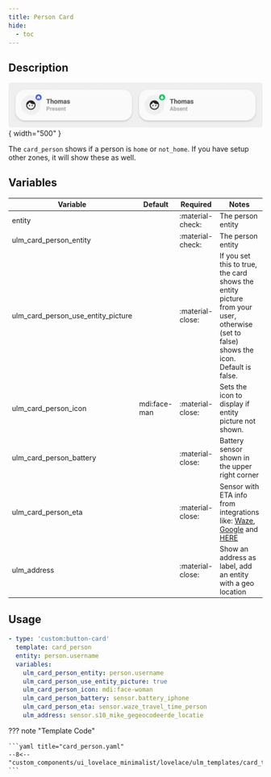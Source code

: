 ```yaml
---
title: Person Card
hide:
  - toc
---
```

<!-- markdownlint-disable MD046 -->

## Description

![example-image](../../assets/img/ulm_cards/card_person.png){ width="500" }

The `card_person` shows if a person is `home` or `not_home`. If you have setup other zones, it will show these as well.

## Variables

| Variable | Default | Required         | Notes             |
|----------|---------|------------------|-------------------|
| entity     |         | :material-check: | The person entity |
| ulm_card_person_entity     |         | :material-check: | The person entity |
| ulm_card_person_use_entity_picture |       | :material-close: | If you set this to true, the card shows the entity picture from your user, otherwise (set to false) shows the icon. Default is false. |
| ulm_card_person_icon | mdi:face-man | :material-close: | Sets the icon to display if entity picture not shown. |
| ulm_card_person_battery     |         | :material-close: | Battery sensor shown in the upper right corner |
| ulm_card_person_eta     |         | :material-close: | Sensor with ETA info from integrations like: [Waze](https://www.home-assistant.io/integrations/waze_travel_time/), [Google](https://www.home-assistant.io/integrations/google_travel_time/) and [HERE](https://www.home-assistant.io/integrations/here_travel_time/) |
| ulm_address     |         | :material-close: | Show an address as label, add an entity with a geo location |

## Usage

```yaml
- type: 'custom:button-card'
  template: card_person
  entity: person.username
  variables:
    ulm_card_person_entity: person.username
    ulm_card_person_use_entity_picture: true
    ulm_card_person_icon: mdi:face-woman
    ulm_card_person_battery: sensor.battery_iphone
    ulm_card_person_eta: sensor.waze_travel_time_person
    ulm_address: sensor.s10_mike_gegeocodeerde_locatie
```

??? note "Template Code"

    ```yaml title="card_person.yaml"
    --8<-- "custom_components/ui_lovelace_minimalist/lovelace/ulm_templates/card_templates/cards/card_person.yaml"
    ```
